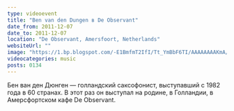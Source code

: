 ```yaml
---
type: videoevent
title: "Ben van den Dungen в De Observant"
date_from: 2011-12-07
date_to: 2011-12-07
location: "De Observant, Amersfoort, Netherlands"
websiteUrl: ""
image: "https://1.bp.blogspot.com/-E1BmfmT2IfI/Tt_YmBbF6TI/AAAAAAAAKmA/aZhnCjYqeM0/s1600/dsc07825.picasaweb.jpg"
videocategories: music
posts: 0134
---
```


Бен ван ден Дюнген — голландский саксофонист, выступавший с 1982 года в 60 странах. В этот раз он выступал на родине, в Голландии, в Амерсфортском кафе De Observant.

